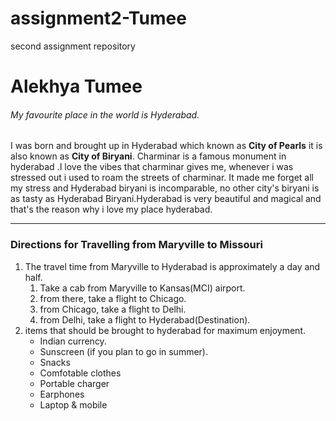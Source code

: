 # assignment2-Tumee
second assignment repository

# Alekhya Tumee
###### My favourite place in the world is Hyderabad.

I was born and brought up in Hyderabad which known as **City of Pearls** it is also known as **City of Biryani**. Charminar is a famous monument in hyderabad .I love the vibes that charminar gives me, whenever i was stressed out i used to roam the streets of charminar. It made me forget all my stress and Hyderabad biryani is incomparable, no other city's biryani is as tasty as Hyderabad Biryani.Hyderabad is very beautiful and magical and that's the reason why i love my place hyderabad.

---

### Directions for Travelling from Maryville to Missouri
1. The travel time from Maryville to Hyderabad is approximately a day and half.
    1. Take a cab from Maryville to Kansas(MCI) airport. 
    2. from there, take a flight to Chicago. 
    3. from Chicago, take a flight to Delhi.
    4. from Delhi, take a flight to Hyderabad(Destination).
2. items that should be brought to hyderabad for maximum enjoyment.
    * Indian currency.
    * Sunscreen (if you plan to go in summer).
    * Snacks
    * Comfotable clothes
    * Portable charger
    * Earphones
    * Laptop & mobile

